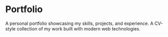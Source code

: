 # Portfolio
A personal portfolio showcasing my skills, projects, and experience. A CV-style collection of my work built with modern web technologies.
